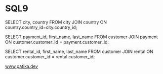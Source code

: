# SQL9


SELECT city, country FROM city
JOIN country ON country.country_id=city.country_id;


SELECT payment_id, first_name, last_name FROM customer
JOIN payment ON customer.customer_id = payment.customer_id;


SELECT rental_id, first_name, last_name FROM customer
JOIN rental ON customer.customer_id = rental.customer_id;


 www.patika.dev 
